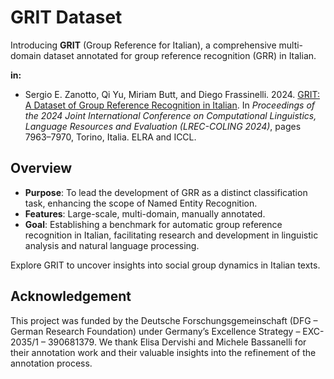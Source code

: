 # GRIT Dataset

Introducing **GRIT** (Group Reference for Italian), a comprehensive multi-domain dataset annotated for group reference recognition (GRR) in Italian. 

**in:** 
- Sergio E. Zanotto, Qi Yu, Miriam Butt, and Diego Frassinelli. 2024. [GRIT: A Dataset of Group Reference Recognition in Italian](https://aclanthology.org/2024.lrec-main.701). In *Proceedings of the 2024 Joint International Conference on Computational Linguistics, Language Resources and Evaluation (LREC-COLING 2024)*, pages 7963–7970, Torino, Italia. ELRA and ICCL. 

## Overview

- **Purpose**: To lead the development of GRR as a distinct classification task, enhancing the scope of Named Entity Recognition.
- **Features**: Large-scale, multi-domain, manually annotated.
- **Goal**: Establishing a benchmark for automatic group reference recognition in Italian, facilitating research and development in linguistic analysis and natural language processing.

Explore GRIT to uncover insights into social group dynamics in Italian texts.

## Acknowledgement
This project was funded by the Deutsche Forschungsgemeinschaft (DFG – German Research Foundation) under Germany’s Excellence Strategy – EXC-2035/1 – 390681379. We thank Elisa Dervishi and Michele Bassanelli for their annotation work and their valuable insights into the refinement of the annotation process.
